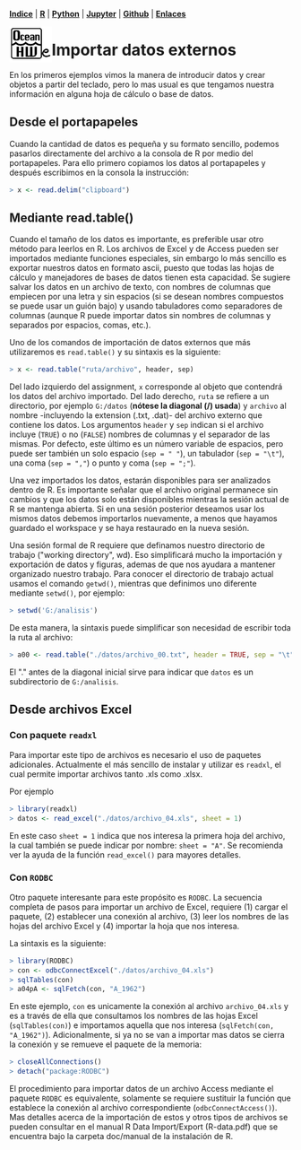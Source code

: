 <p align="left">
<strong><a href="../Indice.md">Indice</a></strong>
|
<strong><a href="../Intro-a-R/R.md">R</a></strong>
|
<strong><a href="../Intro-a-Python/Python.md">Python</a></strong>
|
<strong><a href="../Intro-a-Jupyter/Jupyter.md">Jupyter</a></strong>
|
<strong><a href="../Intro-a-github/Github.md">Github</a></strong>
|
<strong><a href="../enlaces.md">Enlaces</a></strong>
</p>

<img     style="float: left;" src="OHWe.png" width=15% height=15%>

# Importar datos externos
En los primeros ejemplos vimos la manera de introducir datos y crear objetos a partir del teclado, pero lo mas usual es que tengamos nuestra información en alguna hoja de cálculo o base de datos. 

## Desde el portapapeles
Cuando la cantidad de datos es pequeña y su formato sencillo, podemos pasarlos directamente del archivo a la consola de R por medio del portapapeles. Para ello primero copiamos los datos al portapapeles y después escribimos en la consola la instrucción:
```r
> x <- read.delim("clipboard")
```

## Mediante read.table()
Cuando el tamaño de los datos es importante, es preferible usar otro método para leerlos en R. Los archivos de Excel y de Access pueden ser importados mediante funciones especiales, sin embargo lo más sencillo es exportar nuestros datos en formato ascii, puesto que todas las hojas de cálculo y manejadores de bases de datos tienen esta capacidad. Se sugiere salvar los datos en un archivo de texto, con nombres de columnas que empiecen por una letra y sin espacios (si se desean nombres compuestos se puede usar un guión bajo) y usando tabuladores como separadores de columnas (aunque R puede importar datos sin nombres de columnas y separados por espacios, comas, etc.). 

Uno de los comandos de importación de datos externos que más utilizaremos es `read.table()` y su sintaxis es la siguiente:
```r
> x <- read.table("ruta/archivo", header, sep)
```
Del lado izquierdo del assignment, `x` corresponde al objeto que contendrá los datos del archivo importado. Del lado derecho, `ruta` se refiere a un directorio, por ejemplo `G:/datos` (**nótese la diagonal (/) usada**) y `archivo` al nombre -incluyendo la extension (.txt, .dat)- del archivo externo que contiene los datos. Los argumentos `header` y `sep` indican si el archivo incluye (`TRUE`) o no (`FALSE`) nombres de columnas y el separador de las mismas. Por defecto, este último es un número variable de espacios, pero puede ser también un solo espacio  (`sep = " "`), un tabulador (`sep = "\t"`), una coma (`sep = ","`) o punto y coma (`sep = ";"`). 

Una vez importados los datos, estarán disponibles para ser analizados dentro de R. Es importante señalar que el archivo original permanece sin cambios y que los datos solo están disponibles mientras la sesión actual de R se mantenga abierta. Si en una sesión posterior deseamos usar los mismos datos debemos importarlos nuevamente, a menos que hayamos guardado el workspace y se haya restaurado en la nueva sesión. 

Una sesión formal de R requiere que definamos nuestro directorio de trabajo ("working directory", wd). Eso simplificará mucho la importación y exportación de datos y figuras, ademas de que nos ayudara a mantener organizado nuestro trabajo. Para conocer el directorio de trabajo actual usamos el comando `getwd()`, mientras que definimos uno diferente mediante `setwd()`, por ejemplo:
```r
> setwd('G:/analisis')
```
De esta manera, la sintaxis  puede simplificar son necesidad de escribir toda la ruta al archivo:
```r
> a00 <- read.table("./datos/archivo_00.txt", header = TRUE, sep = "\t")
```
El "." antes de la diagonal inicial sirve para indicar que `datos` es un subdirectorio de `G:/analisis`. 

## Desde archivos Excel

### Con paquete `readxl`
Para importar este tipo de archivos es necesario el uso de paquetes adicionales. Actualmente el más sencillo de instalar y utilizar es `readxl`, el cual permite importar archivos tanto .xls como .xlsx. 

Por ejemplo
```r
> library(readxl)
> datos <- read_excel("./datos/archivo_04.xls", sheet = 1)
```
En este caso `sheet = 1` indica que nos interesa la primera hoja del archivo, la cual también se puede indicar por nombre: `sheet = "A"`.
Se recomienda ver la ayuda de la función `read_excel()` para mayores detalles.

### Con `RODBC`
Otro paquete interesante para este propósito es `RODBC`. La secuencia completa de pasos para importar un archivo de Excel, requiere (1) cargar el paquete, (2) establecer una conexión al archivo, (3) leer los nombres de las hojas del archivo Excel y (4) importar la hoja que nos interesa. 

La sintaxis es la siguiente:
```r
> library(RODBC)
> con <- odbcConnectExcel("./datos/archivo_04.xls")
> sqlTables(con)
> a04pA <- sqlFetch(con, "A_1962")
```
En este ejemplo, `con` es unicamente la conexión al archivo `archivo_04.xls` y es a través de ella que consultamos los nombres de las hojas Excel (`sqlTables(con)`) e importamos aquella que nos interesa (`sqlFetch(con, "A_1962")`). Adicionalmente, si ya no se van a importar mas datos se cierra la conexión y se remueve el paquete de la memoria:
```r
> closeAllConnections()
> detach("package:RODBC")
```
El procedimiento para importar datos de un archivo Access mediante el paquete `RODBC` es equivalente, solamente se requiere sustituir la función que establece la conexión al archivo correspondiente (`odbcConnectAccess()`). Mas detalles acerca de la importación de estos y otros tipos de archivos se pueden consultar en el manual R Data Import/Export (R-data.pdf) que se encuentra bajo la carpeta doc/manual de la instalación de R.
